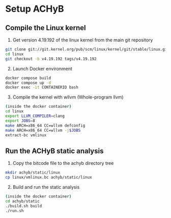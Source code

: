 # Setup ACHyB

## Compile the Linux kernel

1. Get version 4.19.192 of the linux kernel from the main git repository
```bash
git clone git://git.kernel.org/pub/scm/linux/kernel/git/stable/linux.git
cd linux
git checkout -b v4.19.192 tags/v4.19.192
```

2. Launch Docker environment
```bash
docker compose build
docker compose up -d 
docker exec -it CONTAINERID bash
```

3. Compile the kernel with wllvm (Whole-program llvm)
```bash
(inside the docker container)
cd linux
export LLVM_COMPILER=clang
export JOBS=8
make ARCH=x86_64 CC=wllvm defconfig
make ARCH=x86_64 CC=wllvm -j$JOBS
extract-bc vmlinux
```

## Run the ACHyB static analysis

1. Copy the bitcode file to the achyb directory tree
```bash
mkdir achyb/static/linux
cp linux/vmlinux.bc achyb/static/linux
```

2. Build and run the static analysis
```bash
(inside the docker container)
cd achyb/static
./build.sh build
./run.sh
```
